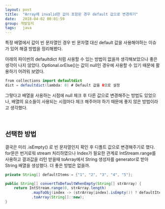 ```yaml
---
layout: post
title:  "Array에 invalid한 값이 포함된 경우 default 값으로 변경하기"
date:   2018-04-02 00:01:59
group: 개발일지
tags:   java 
---
```


특정 배열에서 값이 빈 문자열인 경우 빈 문자열 대신 default 값을 사용해야하는 이슈가 있어 
해결 방법을 정리해봤다. 

아래의 파이썬의 defaultdict 처럼 사용할 수 있는 방법이 없을까 생각해보았으나 좋은 생각이 나지 않았다. 
Optional.orElse()는 값이 null인 경우에 사용할 수 있기 때문에 활용하기 어려워 보였다. 

```java
from collections import defaultdict 
dict = defaultdict(lambda: 0) # Default 값을 0으로 설정
```

그렇다고 배열을 사용하는 시점에 null 체크 후 다른 값으로 변경해주는 방법도 있었으나, 배열의 요소들이 사용되는 시점마다 체크 해주어야 하기 때문에 좋지 않은 방법이라고 생각했다. 

<br/>

## 선택한 방법
결국은 미리 .isEmpty() 로 빈 문자열인지 확인 후 디폴트 값으로 변경해주기로 했다. 
for문은 번거로워 stream 처리하였으나 Index가 필요한 관계로 IntStream.range를 사용하고
결과값을 리턴 받을때 toArray에서 String 생성자를 generator로 받아 String 배열을 생성했다. 
더 좋은 방법은 없을까.

```java
private String[] defaultItems = {"1", "2", "3", "4", "5"};

public String[] convertToDefaultWhenEmpty(String[] strArray) {
    return IntStream.range(0, strArray.length)
            .mapToObj(index -> (strArray[index].isEmpty()) ? defaultItems[index] : strArray[index])
            .toArray(String[]::new);
}
```
